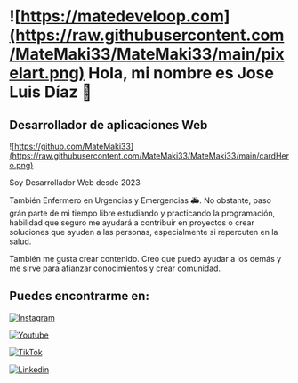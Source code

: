 
 # ![https://matedeveloop.com](https://raw.githubusercontent.com/MateMaki33/MateMaki33/main/pixelart.png) Hola, mi nombre es Jose Luis Díaz 👋
##  Desarrollador de aplicaciones Web

![https://github.com/MateMaki33](https://raw.githubusercontent.com/MateMaki33/MateMaki33/main/cardHero.png)

Soy Desarrollador Web desde 2023

También Enfermero en Urgencias y Emergencias 🚑.
No obstante, paso grán parte de mi tiempo libre estudiando y practicando la
programación, habilidad que seguro me ayudará a contribuir en proyectos o crear 
soluciones que ayuden a las personas, especialmente si repercuten en la salud.

También me gusta crear contenido. Creo que puedo ayudar
a los demás y me sirve para afianzar conocimientos y crear comunidad.

## Puedes encontrarme en:

[![Instagram](https://img.shields.io/badge/Instagram-%40matedeveloop-blue)](https://www.instagram.com/matedevloop/)

[![Youtube](https://img.shields.io/badge/youtube-%40matedeveloop-red)](https://youtube.com/@matedeveloop)

[![TikTok](https://img.shields.io/badge/TikTok-%40matedeveloop-69C9D0)](https://www.tiktok.com/@matedeveloop?t=8mi4h83x0Kn&_r=1)

[![Linkedin](https://img.shields.io/badge/LinkedIn-Jose%20Luis%20Diaz-0077B5)](https://www.linkedin.com/in/jose-luis-diaz-garcia-aa0887229/)









